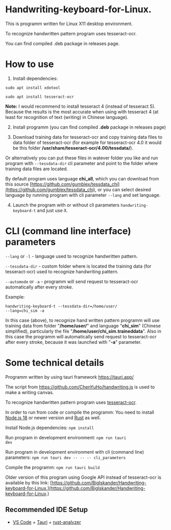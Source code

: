 # Handwriting-keyboard-for-Linux.

This is programm written for Linux X11 desktop environment.

To recognize handwritten pattern program uses tesseract-ocr.

You can find compiled .deb package in releases page.

# How to use

1) Install dependencies:

<code>sudo apt install xdotool</code>

<code>sudo apt install tesseract-ocr</code>

**Note:** I would recommend to install tesseract 4 (instead of tesseract 5). Because the results is the most accurate when using with tesseract 4 (at least for recognition of text (writing) in Chinese language).

2) Install programm (you can find compiled <b>.deb</b> package in releases page)

3) Download training data for tesseract-ocr and copy training data files to data folder of tesseract-ocr (for example for tesseract-ocr 4.0 it would be this folder <b>/usr/share/tesseract-ocr/4.00/tessdata/</b>).

Or alternatively you can put these files in watever folder you like and run program with <code>--tessdata-dir</code> cli parameter and point to the folder where training data files are located.

By default program uses language <b>chi_all</b>, which you can download from this source [https://github.com/gumblex/tessdata_chi](https://github.com/gumblex/tessdata_chi), or you can select desired language by running program with cli parameter <code>--lang</code> and set language.

4) Launch the program with or without cli parameters <code>handwriting-keyboard-t</code> and just use it.

# CLI (command line interface) parameters

<code>--lang</code> or <code>-l</code> - language used to recognize handwritten pattern.

<code>--tessdata-dir</code> - custom folder where is located the training data (for tesseract-ocr) used to recognize handwriting pattern.

<code>--automode</code> or <code>-a</code> - programm will send request to tesseract-ocr automatically after every stroke.

Example:

<code>handwriting-keyboard-t --tessdata-dir=/home/user/ --lang=chi_sim -a</code>

In this case (above), to recognize hand written pattern programm will use training data from folder "<b>/home/user/</b>" and language "<b>chi_sim</b>" (Chinese simplified), particularly the file "<b>/home/user/chi_sim.traineddata</b>". Also in this case the programm will automatically send request to tesseract-ocr after every stroke, because it was launched with "<b>-a</b>" parameter.

# Some technical details

Programm written by using tauri framework https://tauri.app/

The script from https://github.com/ChenYuHo/handwriting.js is used to make a writing canvas.

To recognize handwritten pattern program uses [tesseract-ocr](https://github.com/tesseract-ocr/tesseract).

In order to run from code or compile the programm: You need to install [Node.js 18](https://nodejs.org/en) or newer version and [Rust](https://www.rust-lang.org/) as well.

Install Node.js dependencies: <code>npm install</code>

Run program in development environment: <code>npm run tauri dev</code>

Run program in development environment with cli (command line) parameters: <code>npm run tauri dev -- -- -- cli_parameters</code>

Compile the programm: <code>npm run tauri build</code>

Older version of this program using Google API instead of tesseract-ocr is available by this link: [https://github.com/BigIskander/Handwriting-keyboard-for-Linux.](https://github.com/BigIskander/Handwriting-keyboard-for-Linux.)

## Recommended IDE Setup

- [VS Code](https://code.visualstudio.com/) + [Tauri](https://marketplace.visualstudio.com/items?itemName=tauri-apps.tauri-vscode) + [rust-analyzer](https://marketplace.visualstudio.com/items?itemName=rust-lang.rust-analyzer)

